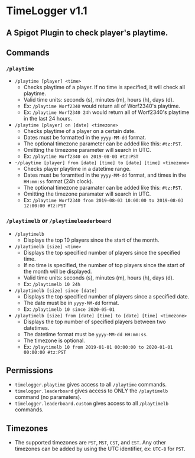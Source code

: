 # TimeLogger v1.1
## A Spigot Plugin to check player's playtime. 

## Commands
### `/playtime`
* `/playtime [player] <time>`
  - Checks playtime of a player. If no time is specified, it will check all playtime.
  - Valid time units: seconds (s), minutes (m), hours (h), days (d).
  - Ex: `/playtime Worf2340` would return all of Worf2340's playtime.
  - Ex: `/playtime Worf2340 24h` would return all of Worf2340's playtime in the last 24 hours. 
* `/playtime [player] on [date] <timezone>`
  - Checks playtime of a player on a certain date.
  - Dates must be formatted in the `yyyy-MM-dd` format.
  - The optional timezone parameter can be added like this: `#tz:PST`.
  - Omitting the timezone parameter will search in UTC.
  - Ex: `/playtime Worf2340 on 2019-08-03 #tz:PST`
* -`/playtime [player] from [date] [time] to [date] [time] <timezone>`
  - Checks player playtime in a datetime range. 
  - Dates must be foramtted in the `yyyy-MM-dd` format, and times in the `HH:mm:ss` format (24h clock). 
  - The optional timezone paramater can be added like this: `#tz:PST`.
  - Omitting the timezone paramater will search in UTC.
  - Ex: `/playtime Worf2340 from 2019-08-03 10:00:00 to 2019-08-03 12:00:00 #tz:PST`
### `/playtimelb` or `/playtimeleaderboard`
* `/playtimelb`
  - Displays the top 10 players since the start of the month. 
* `/playtimelb [size] <time>`
  - Displays the top specified number of players since the specified time.
  - If no time is specified, the number of top players since the start of the month will be displayed. 
  - Valid time units: seconds (s), minutes (m), hours (h), days (d).
  - Ex: `/playtimelb 10 24h`
* `/playtimelb [size] since [date]`
  - Displays the top specified number of players since a specified date. 
  - The date must be in `yyyy-MM-dd` format.
  - Ex: `/playtimelb 10 since 2020-05-01`
* `/playtimelb [size] from [date] [time] to [date] [time] <timezone>`
  - Displays the top number of specified players between two datetimes. 
  - The datetime format must be `yyyy-MM-dd HH:mm:ss`.
  - The timezone is optional. 
  - Ex: `/playtimelb 10 from 2019-01-01 00:00:00 to 2020-01-01 00:00:00 #tz:PST`
## Permissions
* `timelogger.playtime` gives access to all `/playtime` commands.
* `timelogger.leaderboard` gives access to ONLY the `/playtimelb` command (no paramaters).
* `timelogger.leaderboard.custom` gives access to all `/playtimelb` commands. 

## Timezones 
* The supported timezones are `PST`, `MST`, `CST`, and `EST`. Any other timezones can be added by using the UTC identifier, ex: `UTC-8` for `PST`.
 

